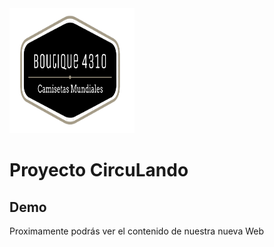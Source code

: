 <img src="public/images/brandlogo.png" width=200px height=200px>


# Proyecto CircuLando


## Demo

Proximamente podrás ver el contenido de nuestra nueva Web

